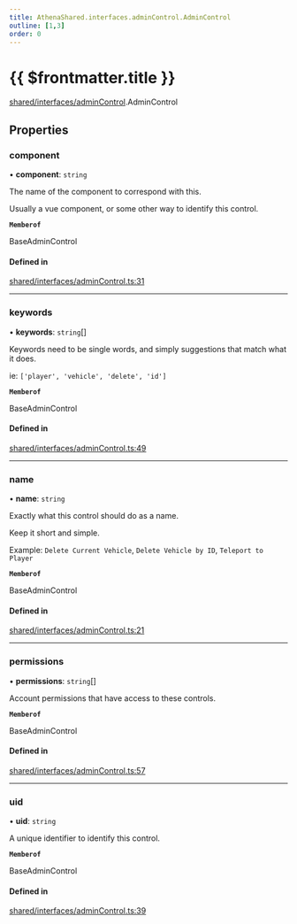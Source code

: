 ```yaml
---
title: AthenaShared.interfaces.adminControl.AdminControl
outline: [1,3]
order: 0
---
```


# {{ $frontmatter.title }}


[shared/interfaces/adminControl](../modules/shared_interfaces_adminControl.md).AdminControl

## Properties

### component

• **component**: `string`

The name of the component to correspond with this.

Usually a vue component, or some other way to identify this control.

**`Memberof`**

BaseAdminControl

#### Defined in

[shared/interfaces/adminControl.ts:31](https://github.com/Stuyk/altv-athena/blob/acd5f2f/src/core/shared/interfaces/adminControl.ts#L31)

___

### keywords

• **keywords**: `string`[]

Keywords need to be single words, and simply suggestions that match what it does.

ie: `['player', 'vehicle', 'delete', 'id']`

**`Memberof`**

BaseAdminControl

#### Defined in

[shared/interfaces/adminControl.ts:49](https://github.com/Stuyk/altv-athena/blob/acd5f2f/src/core/shared/interfaces/adminControl.ts#L49)

___

### name

• **name**: `string`

Exactly what this control should do as a name.

Keep it short and simple.

Example: `Delete Current Vehicle`, `Delete Vehicle by ID`, `Teleport to Player`

**`Memberof`**

BaseAdminControl

#### Defined in

[shared/interfaces/adminControl.ts:21](https://github.com/Stuyk/altv-athena/blob/acd5f2f/src/core/shared/interfaces/adminControl.ts#L21)

___

### permissions

• **permissions**: `string`[]

Account permissions that have access to these controls.

**`Memberof`**

BaseAdminControl

#### Defined in

[shared/interfaces/adminControl.ts:57](https://github.com/Stuyk/altv-athena/blob/acd5f2f/src/core/shared/interfaces/adminControl.ts#L57)

___

### uid

• **uid**: `string`

A unique identifier to identify this control.

**`Memberof`**

BaseAdminControl

#### Defined in

[shared/interfaces/adminControl.ts:39](https://github.com/Stuyk/altv-athena/blob/acd5f2f/src/core/shared/interfaces/adminControl.ts#L39)
